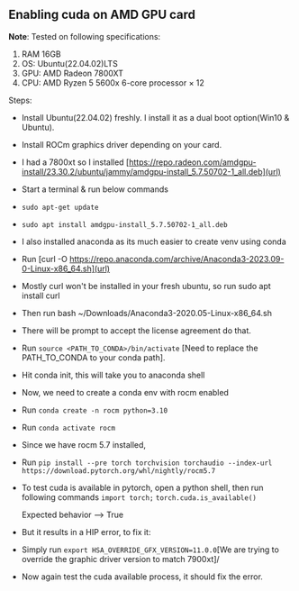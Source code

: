 ## Enabling cuda on AMD GPU card

**Note**: Tested on following specifications:
  1) RAM 16GB
  2) OS: Ubuntu(22.04.02)LTS
  3) GPU: AMD Radeon 7800XT
  4) CPU: AMD Ryzen 5 5600x 6-core processor × 12

Steps:

- Install Ubuntu(22.04.02) freshly. I install it as a dual boot option(Win10 & Ubuntu).
- Install ROCm graphics driver depending on your card.
- I had a 7800xt so I installed [https://repo.radeon.com/amdgpu-install/23.30.2/ubuntu/jammy/amdgpu-install_5.7.50702-1_all.deb](url)
- Start a terminal & run below commands
- `sudo apt-get update`
- `sudo apt install amdgpu-install_5.7.50702-1_all.deb`
- I also installed anaconda as its much easier to create venv using conda
- Run [curl -O https://repo.anaconda.com/archive/Anaconda3-2023.09-0-Linux-x86_64.sh](url)
- Mostly curl won't be installed in your fresh ubuntu, so run sudo apt install curl
- Then run bash ~/Downloads/Anaconda3-2020.05-Linux-x86_64.sh
- There will be prompt to accept the license agreement do that.
- Run `source <PATH_TO_CONDA>/bin/activate` [Need to replace the PATH_TO_CONDA to your conda path].
- Hit conda init, this will take you to anaconda shell
- Now, we need to create a conda env with rocm enabled
- Run `conda create -n rocm python=3.10`
- Run `conda activate rocm`
- Since we have rocm 5.7 installed,
- Run `pip install --pre torch torchvision torchaudio --index-url https://download.pytorch.org/whl/nightly/rocm5.7`
- To test cuda is available in pytorch, open a python shell, then run following commands
  `import torch;`
  `torch.cuda.is_available()`
  
  Expected behavior --> True
- But it results in a HIP error, to fix it:
- Simply run `export HSA_OVERRIDE_GFX_VERSION=11.0.0`[We are trying to override the graphic driver version to match 7900xt]/
- Now again test the cuda available process, it should fix the error.
